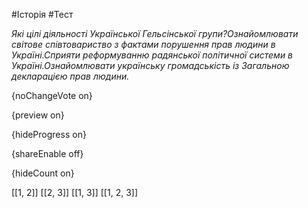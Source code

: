 #Історія #Тест

*Які цілі діяльності Української Гельсінської групи?Ознайомлювати світове співтовариство з фактами порушення прав людини в Україні.Сприяти реформуванню радянської політичної системи в Україні.Ознайомлювати українську громадськість із Загальною декларацією прав людини.*

{noChangeVote on}

{preview on}

{hideProgress on}

{shareEnable off}

{hideCount on}

[[1, 2]]
[[2, 3]]
[[1, 3]]
[[1, 2, 3]]
